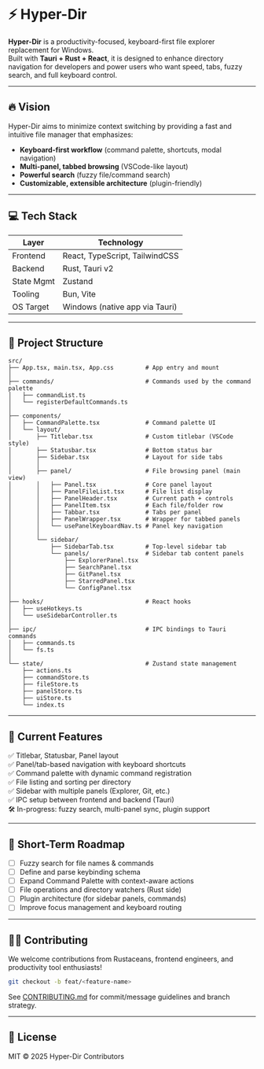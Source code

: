 # ⚡ Hyper-Dir

**Hyper-Dir** is a productivity-focused, keyboard-first file explorer replacement for Windows.  
Built with **Tauri + Rust + React**, it is designed to enhance directory navigation for developers and power users who want speed, tabs, fuzzy search, and full keyboard control.

---

## 🔥 Vision

Hyper-Dir aims to minimize context switching by providing a fast and intuitive file manager that emphasizes:

- **Keyboard-first workflow** (command palette, shortcuts, modal navigation)
- **Multi-panel, tabbed browsing** (VSCode-like layout)
- **Powerful search** (fuzzy file/command search)
- **Customizable, extensible architecture** (plugin-friendly)

---

## 💻 Tech Stack

| Layer      | Technology                     |
| ---------- | ------------------------------ |
| Frontend   | React, TypeScript, TailwindCSS |
| Backend    | Rust, Tauri v2                 |
| State Mgmt | Zustand                        |
| Tooling    | Bun, Vite                      |
| OS Target  | Windows (native app via Tauri) |

---

## 📁 Project Structure

```
src/
├── App.tsx, main.tsx, App.css         # App entry and mount
│
├── commands/                          # Commands used by the command palette
│   ├── commandList.ts
│   └── registerDefaultCommands.ts
│
├── components/
│   ├── CommandPalette.tsx             # Command palette UI
│   └── layout/
│       ├── Titlebar.tsx               # Custom titlebar (VSCode style)
│       ├── Statusbar.tsx              # Bottom status bar
│       ├── Sidebar.tsx                # Layout for side tabs
│       │
│       ├── panel/                     # File browsing panel (main view)
│       │   ├── Panel.tsx              # Core panel layout
│       │   ├── PanelFileList.tsx      # File list display
│       │   ├── PanelHeader.tsx        # Current path + controls
│       │   ├── PanelItem.tsx          # Each file/folder row
│       │   ├── Tabbar.tsx             # Tabs per panel
│       │   ├── PanelWrapper.tsx       # Wrapper for tabbed panels
│       │   └── usePanelKeyboardNav.ts # Panel key navigation
│       │
│       └── sidebar/
│           ├── SidebarTab.tsx         # Top-level sidebar tab
│           └── panels/                # Sidebar tab content panels
│               ├── ExplorerPanel.tsx
│               ├── SearchPanel.tsx
│               ├── GitPanel.tsx
│               ├── StarredPanel.tsx
│               └── ConfigPanel.tsx
│
├── hooks/                             # React hooks
│   ├── useHotkeys.ts
│   └── useSidebarController.ts
│
├── ipc/                               # IPC bindings to Tauri commands
│   ├── commands.ts
│   └── fs.ts
│
└── state/                             # Zustand state management
    ├── actions.ts
    ├── commandStore.ts
    ├── fileStore.ts
    ├── panelStore.ts
    ├── uiStore.ts
    └── index.ts
```

---

## 🧠 Current Features

✅ Titlebar, Statusbar, Panel layout  
✅ Panel/tab-based navigation with keyboard shortcuts  
✅ Command palette with dynamic command registration  
✅ File listing and sorting per directory  
✅ Sidebar with multiple panels (Explorer, Git, etc.)  
✅ IPC setup between frontend and backend (Tauri)  
🛠️ In-progress: fuzzy search, multi-panel sync, plugin support

---

## 🎯 Short-Term Roadmap

- [ ] Fuzzy search for file names & commands
- [ ] Define and parse keybinding schema
- [ ] Expand Command Palette with context-aware actions
- [ ] File operations and directory watchers (Rust side)
- [ ] Plugin architecture (for sidebar panels, commands)
- [ ] Improve focus management and keyboard routing

---

## 🧑‍💻 Contributing

We welcome contributions from Rustaceans, frontend engineers, and productivity tool enthusiasts!

```bash
git checkout -b feat/<feature-name>
```

See [CONTRIBUTING.md](./CONTRIBUTING.md) for commit/message guidelines and branch strategy.

---

## 📜 License

MIT © 2025 Hyper-Dir Contributors
